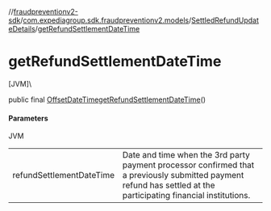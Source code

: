 //[fraudpreventionv2-sdk](../../../index.md)/[com.expediagroup.sdk.fraudpreventionv2.models](../index.md)/[SettledRefundUpdateDetails](index.md)/[getRefundSettlementDateTime](get-refund-settlement-date-time.md)

# getRefundSettlementDateTime

[JVM]\

public final [OffsetDateTime](https://docs.oracle.com/javase/8/docs/api/java/time/OffsetDateTime.html)[getRefundSettlementDateTime](get-refund-settlement-date-time.md)()

#### Parameters

JVM

| | |
|---|---|
| refundSettlementDateTime | Date and time when the 3rd party payment processor confirmed that a previously submitted payment refund has settled at the participating financial institutions. |
